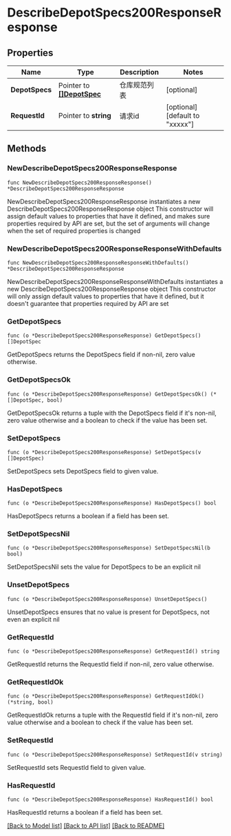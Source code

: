 # DescribeDepotSpecs200ResponseResponse

## Properties

Name | Type | Description | Notes
------------ | ------------- | ------------- | -------------
**DepotSpecs** | Pointer to [**[]DepotSpec**](DepotSpec.md) | 仓库规范列表 | [optional] 
**RequestId** | Pointer to **string** | 请求id | [optional] [default to "xxxxx"]

## Methods

### NewDescribeDepotSpecs200ResponseResponse

`func NewDescribeDepotSpecs200ResponseResponse() *DescribeDepotSpecs200ResponseResponse`

NewDescribeDepotSpecs200ResponseResponse instantiates a new DescribeDepotSpecs200ResponseResponse object
This constructor will assign default values to properties that have it defined,
and makes sure properties required by API are set, but the set of arguments
will change when the set of required properties is changed

### NewDescribeDepotSpecs200ResponseResponseWithDefaults

`func NewDescribeDepotSpecs200ResponseResponseWithDefaults() *DescribeDepotSpecs200ResponseResponse`

NewDescribeDepotSpecs200ResponseResponseWithDefaults instantiates a new DescribeDepotSpecs200ResponseResponse object
This constructor will only assign default values to properties that have it defined,
but it doesn't guarantee that properties required by API are set

### GetDepotSpecs

`func (o *DescribeDepotSpecs200ResponseResponse) GetDepotSpecs() []DepotSpec`

GetDepotSpecs returns the DepotSpecs field if non-nil, zero value otherwise.

### GetDepotSpecsOk

`func (o *DescribeDepotSpecs200ResponseResponse) GetDepotSpecsOk() (*[]DepotSpec, bool)`

GetDepotSpecsOk returns a tuple with the DepotSpecs field if it's non-nil, zero value otherwise
and a boolean to check if the value has been set.

### SetDepotSpecs

`func (o *DescribeDepotSpecs200ResponseResponse) SetDepotSpecs(v []DepotSpec)`

SetDepotSpecs sets DepotSpecs field to given value.

### HasDepotSpecs

`func (o *DescribeDepotSpecs200ResponseResponse) HasDepotSpecs() bool`

HasDepotSpecs returns a boolean if a field has been set.

### SetDepotSpecsNil

`func (o *DescribeDepotSpecs200ResponseResponse) SetDepotSpecsNil(b bool)`

 SetDepotSpecsNil sets the value for DepotSpecs to be an explicit nil

### UnsetDepotSpecs
`func (o *DescribeDepotSpecs200ResponseResponse) UnsetDepotSpecs()`

UnsetDepotSpecs ensures that no value is present for DepotSpecs, not even an explicit nil
### GetRequestId

`func (o *DescribeDepotSpecs200ResponseResponse) GetRequestId() string`

GetRequestId returns the RequestId field if non-nil, zero value otherwise.

### GetRequestIdOk

`func (o *DescribeDepotSpecs200ResponseResponse) GetRequestIdOk() (*string, bool)`

GetRequestIdOk returns a tuple with the RequestId field if it's non-nil, zero value otherwise
and a boolean to check if the value has been set.

### SetRequestId

`func (o *DescribeDepotSpecs200ResponseResponse) SetRequestId(v string)`

SetRequestId sets RequestId field to given value.

### HasRequestId

`func (o *DescribeDepotSpecs200ResponseResponse) HasRequestId() bool`

HasRequestId returns a boolean if a field has been set.


[[Back to Model list]](../README.md#documentation-for-models) [[Back to API list]](../README.md#documentation-for-api-endpoints) [[Back to README]](../README.md)


